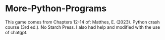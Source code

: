 # More-Python-Programs
This game comes from Chapters 12-14 of: Matthes, E. (2023). Python crash course (3rd ed.). No Starch Press. I also had help and modified with the use of chatgpt.
